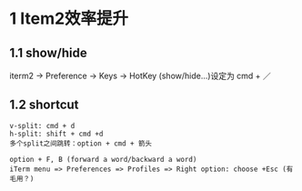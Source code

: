 # 1 Item2效率提升

## 1.1 show/hide
iterm2 -> Preference -> Keys -> HotKey (show/hide...)设定为 cmd + ／

## 1.2 shortcut
```
v-split: cmd + d
h-split: shift + cmd +d
多个split之间跳转：option + cmd + 箭头

option + F, B (forward a word/backward a word)
iTerm menu => Preferences => Profiles => Right option: choose +Esc (有毛用？)
```
